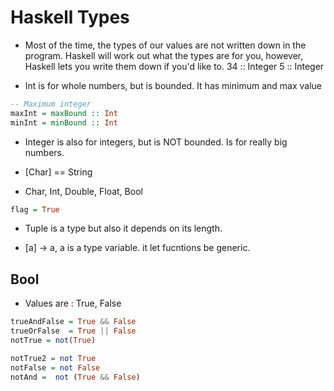 # Haskell Types

- Most of the time, the types of our values are not written down in the program.
  Haskell will work out what the types are for you,
  however, Haskell lets you write them down if you'd like to.
  34 :: Integer
  5 :: Integer

- Int is for whole numbers, but is bounded. It has minimum and max value

```haskell
-- Maximum integer
maxInt = maxBound :: Int
minInt = minBound :: Int
```

- Integer is also for integers, but is NOT bounded. Is for really big numbers.

- [Char] == String

- Char, Int, Double, Float, Bool

```haskell
flag = True
```

- Tuple is a type but also it depends on its length.

- [a] -> a, a is a type variable. it let fucntions be generic.

## Bool

- Values are : True, False

```haskell
trueAndFalse = True && False
trueOrFalse  = True || False
notTrue = not(True)

notTrue2 = not True
notFalse = not False
notAnd =  not (True && False)
```
